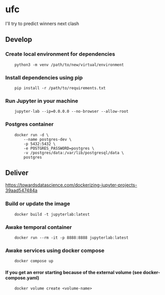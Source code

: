 # ufc

I'll try to predict winners next clash

## Develop

### Create local environment for dependencies

```
    python3 -m venv /path/to/new/virtual/environment
```

### Install dependencies using pip

```
    pip install -r /path/to/requirements.txt
```

### Run Jupyter in your machine

```
    jupyter-lab --ip=0.0.0.0 --no-browser --allow-root
```

### Postgres container

```
    docker run -d \
        --name postgres-dev \
        -p 5432:5432 \
        -e POSTGRES_PASSWORD=postgres \
        -v /postgres/data:/var/lib/postgresql/data \
        postgres 
```

## Deliver

https://towardsdatascience.com/dockerizing-jupyter-projects-39aad547484a

### Build or update the image

```
    docker build -t jupyterlab:latest
```

### Awake temporal container

```
    docker run --rm -it -p 8888:8888 jupyterlab:latest
```

### Awake services using docker compose 

```
    docker compose up
```

#### If you get an error starting because of the external volume (see docker-compose.yaml)

```
    docker volume create <volume-name>
```


